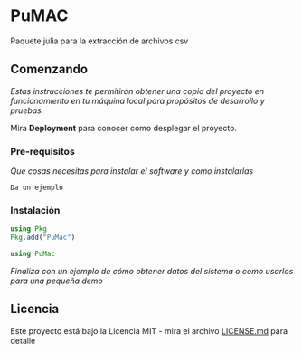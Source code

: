 # PuMAC

Paquete julia para la extracción de archivos csv

## Comenzando 

_Estas instrucciones te permitirán obtener una copia del proyecto en funcionamiento en tu máquina local para propósitos de desarrollo y pruebas._

Mira **Deployment** para conocer como desplegar el proyecto.


### Pre-requisitos 

_Que cosas necesitas para instalar el software y como instalarlas_

```
Da un ejemplo
```

### Instalación 

```julia
using Pkg
Pkg.add("PuMac")
```

```julia
using PuMac
```

_Finaliza con un ejemplo de cómo obtener datos del sistema o como usarlos para una pequeña demo_

## Licencia 

Este proyecto está bajo la Licencia MIT - mira el archivo [LICENSE.md](LICENSE.md) para detalle
